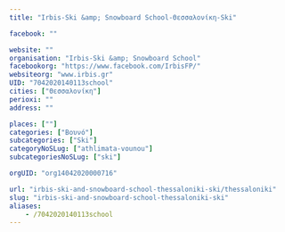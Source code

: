 ```yaml
---
title: "Irbis-Ski &amp; Snowboard School-Θεσσαλονίκη-Ski"

facebook: ""

website: ""
organisation: "Irbis-Ski &amp; Snowboard School"
facebookorg: "https://www.facebook.com/IrbisFP/"
websiteorg: "www.irbis.gr"
UID: "7042020140113school"
cities: ["Θεσσαλονίκη"]
perioxi: ""
address: ""

places: [""]
categories: ["Βουνό"]
subcategories: ["Ski"]
categoryNoSLug: ["athlimata-vounou"]
subcategoriesNoSLug: ["ski"]

orgUID: "org14042020000716"

url: "irbis-ski-and-snowboard-school-thessaloniki-ski/thessaloniki"
slug: "irbis-ski-and-snowboard-school-thessaloniki-ski"
aliases:
    - /7042020140113school
---
```





